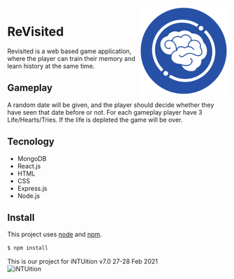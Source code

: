 <img src="./client/public/fav2.png" align="right" width="200" height="200"/>

# ReVisited
Revisited is a web based game application, where the player can train their memory and learn history at the same time.

## Gameplay 
A random date will be given, and the player should decide whether they have seen that date before or not. For each gameplay player have 3 Life/Hearts/Tries. If the life is depleted the game will be over.

## Tecnology
- MongoDB
- React.js
- HTML
- CSS
- Express.js
- Node.js

## Install
This project uses [node](http://nodejs.org) and [npm](https://npmjs.com).
```sh
$ npm install
```

This is our project for iNTUition v7.0
27-28 Feb 2021
<br>
<img src="https://challengepost-s3-challengepost.netdna-ssl.com/photos/production/challenge_photos/001/404/749/datas/full_width.png" alt="iNTUition" width="500" height="150">


